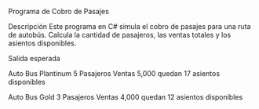 Programa de Cobro de Pasajes

Descripción
Este programa en C# simula el cobro de pasajes para una ruta de autobús. Calcula la cantidad de pasajeros, las ventas totales y los asientos disponibles.

Salida esperada

Auto Bus Plantinum 5 Pasajeros Ventas 5,000 quedan 17 asientos disponibles

Auto Bus Gold 3 Pasajeros Ventas 4,000 quedan 12 asientos disponibles
